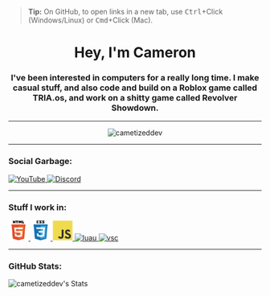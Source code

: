 > **Tip:** On GitHub, to open links in a new tab, use <kbd>Ctrl</kbd>+Click (Windows/Linux) or <kbd>Cmd</kbd>+Click (Mac).

<h1 align="center">Hey, I'm Cameron</h1>

<h3 align="center">
  I've been interested in computers for a really long time.  
  I make casual stuff, and also code and build on a Roblox game called TRIA.os, and work on a shitty game called Revolver Showdown.
</h3>

---

<p align="center">
  <img src="https://komarev.com/ghpvc/?username=cametizeddev&label=Profile%20views&color=0e75b6&style=flat" alt="cametizeddev" />
</p>

---

### Social Garbage:
<p align="left">
  <a href="https://www.youtube.com/@Cametized" target="_blank">
    <img src="https://raw.githubusercontent.com/rahuldkjain/github-profile-readme-generator/master/src/images/icons/Social/youtube.svg" alt="YouTube" height="30" width="40" />
  </a>
  <a href="https://discord.gg/834Xp5fJXP" target="_blank">
    <img src="https://raw.githubusercontent.com/rahuldkjain/github-profile-readme-generator/master/src/images/icons/Social/discord.svg" alt="Discord" height="30" width="40" />
  </a>
</p>

---

### Stuff I work in:
<p align="left">
  <a href="https://www.w3.org/html/" target="_blank" rel="noreferrer">
    <img src="https://raw.githubusercontent.com/devicons/devicon/master/icons/html5/html5-original-wordmark.svg" alt="HTML5" width="40" height="40"/>
  </a>
  <a href="https://www.w3schools.com/css/" target="_blank" rel="noreferrer">
    <img src="https://raw.githubusercontent.com/devicons/devicon/master/icons/css3/css3-original-wordmark.svg" alt="CSS3" width="40" height="40"/>
  </a>
  <a href="https://developer.mozilla.org/en-US/docs/Web/JavaScript" target="_blank" rel="noreferrer">
    <img src="https://raw.githubusercontent.com/devicons/devicon/master/icons/javascript/javascript-original.svg" alt="JavaScript" width="40" height="40"/>
  </a>
  <a href="https://luau.org" target="_blank" rel="noreferrer">
    <img src="https://cdn.jsdelivr.net/gh/devicons/devicon/icons/lua/lua-original.svg" alt="luau" width="40" height="40"/>
  </a>
	<a href="https://code.visualstudio.com" target="_blank" rel="noreferrer">
    <img src="https://cdn.jsdelivr.net/gh/devicons/devicon/icons/vscode/vscode-original.svg" alt="vsc" width="40" height="40"/>
  </a>
</p>

---

### GitHub Stats:
![cametizeddev's Stats](https://github-readme-stats.vercel.app/api?username=cametizeddev&theme=tokyonight&show_icons=true&hide_border=false&count_private=true)
